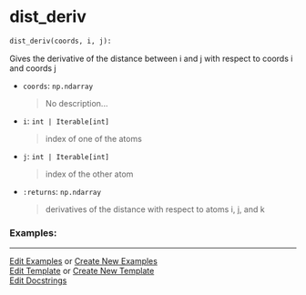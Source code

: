 # <a id="McUtils.Numputils.AnalyticDerivs.dist_deriv">dist_deriv</a>

```python
dist_deriv(coords, i, j): 
```
Gives the derivative of the distance between i and j with respect to coords i and coords j
- `coords`: `np.ndarray`
    >No description...
- `i`: `int | Iterable[int]`
    >index of one of the atoms
- `j`: `int | Iterable[int]`
    >index of the other atom
- `:returns`: `np.ndarray`
    >derivatives of the distance with respect to atoms i, j, and k 

### Examples: 


___

[Edit Examples](https://github.com/McCoyGroup/References/edit/gh-pages/Documentation/examples/McUtils/Numputils/AnalyticDerivs/dist_deriv.md) or 
[Create New Examples](https://github.com/McCoyGroup/References/new/gh-pages/?filename=Documentation/examples/McUtils/Numputils/AnalyticDerivs/dist_deriv.md) <br/>
[Edit Template](https://github.com/McCoyGroup/References/edit/gh-pages/Documentation/templates/McUtils/Numputils/AnalyticDerivs/dist_deriv.md) or 
[Create New Template](https://github.com/McCoyGroup/References/new/gh-pages/?filename=Documentation/templates/McUtils/Numputils/AnalyticDerivs/dist_deriv.md) <br/>
[Edit Docstrings](https://github.com/McCoyGroup/McUtils/edit/master/Numputils/AnalyticDerivs.py?message=Update%20Docs)